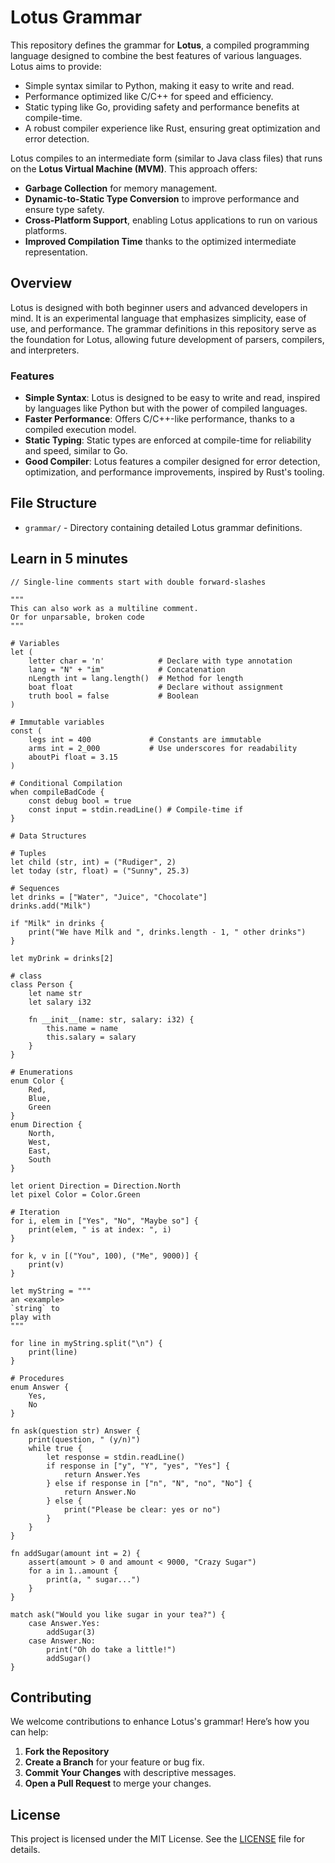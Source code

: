 # Lotus Grammar
This repository defines the grammar for **Lotus**, a compiled programming language designed to combine the best features of various languages. Lotus aims to provide:

- Simple syntax similar to Python, making it easy to write and read.
- Performance optimized like C/C++ for speed and efficiency.
- Static typing like Go, providing safety and performance benefits at compile-time.
- A robust compiler experience like Rust, ensuring great optimization and error detection.

Lotus compiles to an intermediate form (similar to Java class files) that runs on the **Lotus Virtual Machine (MVM)**. This approach offers:

- **Garbage Collection** for memory management.
- **Dynamic-to-Static Type Conversion** to improve performance and ensure type safety.
- **Cross-Platform Support**, enabling Lotus applications to run on various platforms.
- **Improved Compilation Time** thanks to the optimized intermediate representation.

## Overview
Lotus is designed with both beginner users and advanced developers in mind. It is an experimental language that emphasizes simplicity, ease of use, and performance. The grammar definitions in this repository serve as the foundation for Lotus, allowing future development of parsers, compilers, and interpreters.

### Features
- **Simple Syntax**: Lotus is designed to be easy to write and read, inspired by languages like Python but with the power of compiled languages.
- **Faster Performance**: Offers C/C++-like performance, thanks to a compiled execution model.
- **Static Typing**: Static types are enforced at compile-time for reliability and speed, similar to Go.
- **Good Compiler**: Lotus features a compiler designed for error detection, optimization, and performance improvements, inspired by Rust's tooling.


## File Structure
- `grammar/` - Directory containing detailed Lotus grammar definitions.

## Learn in 5 minutes
```lotus
// Single-line comments start with double forward-slashes

"""
This can also work as a multiline comment.
Or for unparsable, broken code
"""

# Variables
let (
    letter char = 'n'            # Declare with type annotation
    lang = "N" + "im"            # Concatenation
    nLength int = lang.length()  # Method for length
    boat float                   # Declare without assignment
    truth bool = false           # Boolean
)

# Immutable variables
const (
    legs int = 400             # Constants are immutable
    arms int = 2_000           # Use underscores for readability
    aboutPi float = 3.15
)

# Conditional Compilation
when compileBadCode {
    const debug bool = true
    const input = stdin.readLine() # Compile-time if
}

# Data Structures

# Tuples
let child (str, int) = ("Rudiger", 2)
let today (str, float) = ("Sunny", 25.3)

# Sequences
let drinks = ["Water", "Juice", "Chocolate"]
drinks.add("Milk")

if "Milk" in drinks {
    print("We have Milk and ", drinks.length - 1, " other drinks")
}

let myDrink = drinks[2]

# class
class Person {
    let name str
    let salary i32

    fn __init__(name: str, salary: i32) {
        this.name = name
        this.salary = salary
    }
}

# Enumerations
enum Color { 
    Red,
    Blue,
    Green 
}
enum Direction { 
    North,
    West,
    East,
    South 
}

let orient Direction = Direction.North
let pixel Color = Color.Green

# Iteration
for i, elem in ["Yes", "No", "Maybe so"] {
    print(elem, " is at index: ", i)
}

for k, v in [("You", 100), ("Me", 9000)] {
    print(v)
}

let myString = """
an <example>
`string` to
play with
"""

for line in myString.split("\n") {
    print(line)
}

# Procedures
enum Answer { 
    Yes, 
    No 
}

fn ask(question str) Answer {
    print(question, " (y/n)")
    while true {
        let response = stdin.readLine()
        if response in ["y", "Y", "yes", "Yes"] {
            return Answer.Yes
        } else if response in ["n", "N", "no", "No"] {
            return Answer.No
        } else {
            print("Please be clear: yes or no")
        }
    }
}

fn addSugar(amount int = 2) {
    assert(amount > 0 and amount < 9000, "Crazy Sugar")
    for a in 1..amount {
        print(a, " sugar...")
    }
}

match ask("Would you like sugar in your tea?") {
    case Answer.Yes:
        addSugar(3)
    case Answer.No:
        print("Oh do take a little!")
        addSugar()
}
```

## Contributing
We welcome contributions to enhance Lotus's grammar! Here’s how you can help:
1. **Fork the Repository**
2. **Create a Branch** for your feature or bug fix.
3. **Commit Your Changes** with descriptive messages.
4. **Open a Pull Request** to merge your changes.

## License
This project is licensed under the MIT License. See the [LICENSE](LICENSE) file for details.
